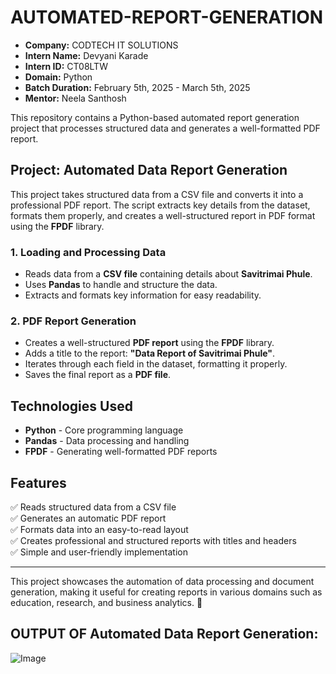 # AUTOMATED-REPORT-GENERATION

- **Company:** CODTECH IT SOLUTIONS  
- **Intern Name:** Devyani Karade  
- **Intern ID:** CT08LTW  
- **Domain:** Python  
- **Batch Duration:** February 5th, 2025 - March 5th, 2025  
- **Mentor:** Neela Santhosh  

This repository contains a Python-based automated report generation project that processes structured data and generates a well-formatted PDF report.

## Project: Automated Data Report Generation

This project takes structured data from a CSV file and converts it into a professional PDF report. The script extracts key details from the dataset, formats them properly, and creates a well-structured report in PDF format using the **FPDF** library.

### 1. Loading and Processing Data

- Reads data from a **CSV file** containing details about **Savitrimai Phule**.  
- Uses **Pandas** to handle and structure the data.  
- Extracts and formats key information for easy readability.  

### 2. PDF Report Generation

- Creates a well-structured **PDF report** using the **FPDF** library.  
- Adds a title to the report: **"Data Report of Savitrimai Phule"**.  
- Iterates through each field in the dataset, formatting it properly.  
- Saves the final report as a **PDF file**.

## Technologies Used

- **Python** - Core programming language  
- **Pandas** - Data processing and handling  
- **FPDF** - Generating well-formatted PDF reports  

## Features

✅ Reads structured data from a CSV file  
✅ Generates an automatic PDF report  
✅ Formats data into an easy-to-read layout  
✅ Creates professional and structured reports with titles and headers  
✅ Simple and user-friendly implementation  

---

This project showcases the automation of data processing and document generation, making it useful for creating reports in various domains such as education, research, and business analytics. 🚀

## OUTPUT OF Automated Data Report Generation:
![Image](https://github.com/user-attachments/assets/c9341dca-9295-4b57-bbbd-616573efaf5a)




